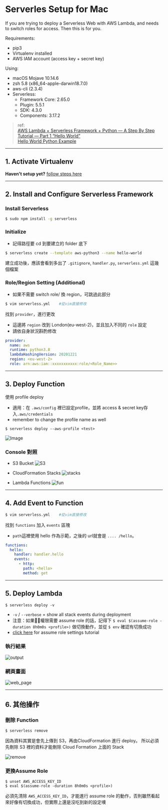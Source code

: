 # Serverles Setup for Mac
If you are trying to deploy a Serverless Web with AWS Lambda, and needs to switch roles for access. Then this is for you.

Requirements:
- pip3
- Virtualenv installed
- AWS IAM account (access key + secret key)

Using: 
- macOS Mojave 10.14.6
- zsh 5.8 (x86_64-apple-darwin18.7.0)
- aws-cli (2.3.4)
- Serverless: 
  -  Framework Core: 2.65.0 
  - Plugin: 5.5.1 
  - SDK: 4.3.0 
  - Components: 3.17.2

  
>ref:  
[AWS Lambda + Serverless Framework + Python — A Step By Step Tutorial — Part 1 “Hello World”](https://faun.pub/aws-lambda-serverless-framework-python-part-1-a-step-by-step-hello-world-4182202aba4a)  
[Hello World Python Example](https://www.serverless.com/framework/docs/providers/aws/examples/hello-world/python)

---
## 1. Activate Virtualenv

**Haven't setup yet?** [follow steps here](https://github.com/alliehayashi/Tutorials/blob/master/virtualenv-setup.md)

---
## 2. Install and Configure Serverless Framework
### Install Serverless
```bash
$ sudo npm install -g serverless
```

### Initialize 
- 記得路徑要 cd 到要建立的 folder 底下
```bash
$ serverless create --template aws-python3 --name hello-world
```
建立成功後，應該會看到多出了 `.gitignore`, `handler.py`, `serverless.yml` 這幾個檔案

### Role/Region Setting (Additional)
- 如果不需要 switch role/ 換 region，可跳過此部分
```bash
$ vim serverless.yml    #從vim直接修改
```
找到 `provider`，進行更改
- 這邊將 `region` 改到 London(eu-west-2)，並且加入不同的 `role` 設定
- 請依自身狀況斟酌修改 
```yml
provider:
  name: aws  
  runtime: python3.8  
  lambdaHashingVersion: 20201221  
  region: <eu-west-2>
  role: arn:aws:iam::xxxxxxxxxxx:role/<Role_Name>>
```
---
## 3. Deploy Function

使用 profile deploy
- 適用：在 `.aws/config` 裡已設定profile，並將 access & secret key存入`.aws/credentials`
- remember to change the profile name as well

```
$ serverless deploy --aws-profile <test>  
```
![Image](https://github.com/alliehayashi/Markdown_Pictures/raw/master/aws-setup/1-serverless-deploy--aws-profile.png)
### Console 對照
 - S3 Bucket
![S3](https://github.com/alliehayashi/Markdown_Pictures/raw/master/aws-setup/9-buckets.png)  

 - CloudFormation Stacks
![stacks](https://github.com/alliehayashi/Markdown_Pictures/raw/master/aws-setup/10-stacks.png) 

 - Lambda Functions
![fun](https://github.com/alliehayashi/Markdown_Pictures/raw/master/aws-setup/13-lambda.png)

---
## 4. Add Event to Function

```bash
$ vim serverless.yml    #從vim直接修改
```

找到 `functions` 加入 `events` 區塊
- `path`這裡使用 hello 作為示範，之後的 url就會是 `.... /hello`。

```yml
functions:
  hello:
    handler: handler.hello
    events:
      - http:
        path: <hello>
        method: get
```

---
## 5. Deploy Lambda
  
```
$ serverless deploy -v  
```
- `-v` / `--verbose` = show all stack events during deployment
- 注意：如果權限需要 assume role 的話，記得下 `$ eval $(assume-role -duration 8h0m0s <profile>)` 做切換動作，並從 `$ env` 確認有切換成功
- [click here](https://github.com/alliehayashi/Tutorials/blob/master/aws_cli_setup.md) for assume role settings tutorial  
### 執行結果
![output](https://github.com/alliehayashi/Markdown_Pictures/raw/master/aws-setup/8-aws-deploy-v-with-url.png)

### 網頁畫面
![web_page](https://github.com/alliehayashi/Markdown_Pictures/raw/master/aws-setup/4-aws-webpage-output.png)

---
## 6. 其他操作
### 刪除 Function
```
$ serverless remove
```
因為資料其實是會先上傳到 S3，再由CloudFormation 進行 deploy。 所以必須先刪除 S3 裡的資料才能刪除 Cloud Formation 上面的 Stack
  
![remove](https://github.com/alliehayashi/Markdown_Pictures/raw/master/aws-setup/12-sls-remove.png)
### 更換Assume Role
```
$ unset AWS_ACCESS_KEY_ID
$ eval $(assume-role -duration 8h0m0s <profile>)
``` 
必須先清除 `AWS_ACCESS_KEY_ID`，才能進行 assume role 的動作，否則雖然看起來好像有切換成功，但實際上還是沒吃到新的設定噢
